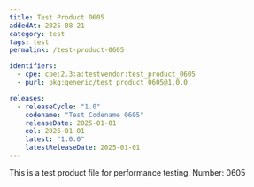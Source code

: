 ```yaml
---
title: Test Product 0605
addedAt: 2025-08-21
category: test
tags: test
permalink: /test-product-0605

identifiers:
  - cpe: cpe:2.3:a:testvendor:test_product_0605
  - purl: pkg:generic/test_product_0605@1.0.0

releases:
  - releaseCycle: "1.0"
    codename: "Test Codename 0605"
    releaseDate: 2025-01-01
    eol: 2026-01-01
    latest: "1.0.0"
    latestReleaseDate: 2025-01-01
---
```


This is a test product file for performance testing. Number: 0605
